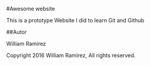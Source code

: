 #Awesome website

This is a prototype Website I did to learn Git and Github

##Autor

William Ramirez

Copyright 2016 William Ramirez, All rights reserved.